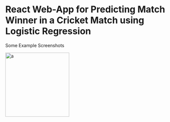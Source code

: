 # React Web-App for Predicting Match Winner in a Cricket Match using Logistic Regression

Some Example Screenshots

<img src="images/Ind_Eng_2nd_ODI_2021_1stInnings_45thOver.JPG.jpg" alt="a" width="200"/>

